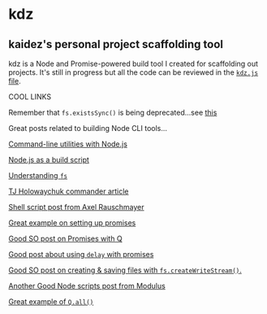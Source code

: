 # kdz
## kaidez's personal project scaffolding tool
kdz is a Node and Promise-powered build tool I created for scaffolding out projects. It's still in progress but all the code can be reviewed in the [`kdz.js` file](https://github.com/kaidez/kdz/blob/master/kdz.js).

COOL LINKS

Remember that `fs.existsSync()` is being deprecated...see [this](http://nodejs.org/api/fs.html#fs_fs_existssync_path)

Great posts related to building Node CLI tools...

[Command-line utilities with Node.js](http://cruft.io/posts/node-command-line-utilities/)

[Node.js as a build script](http://blog.millermedeiros.com/node-js-as-a-build-script/)

[Understanding `fs`](http://www.sitepoint.com/accessing-the-file-system-in-node-js/)

[TJ Holowaychuk commander article](http://tjholowaychuk.tumblr.com/post/9103188408/commander-js-nodejs-command-line-interfaces-made)

[Shell script post from Axel Rauschmayer](http://www.2ality.com/2011/12/nodejs-shell-scripting.html)

[Great example on setting up promises](http://runnable.com/Uld0ZmCZki8aAABf/create-a-promise-with-q-for-node-js-and-promises)

[Good SO post on Promises with Q](http://stackoverflow.com/questions/22678613/how-to-actually-use-q-promise-in-node-js)

[Good post about using `delay` with promises](http://joseoncode.com/2013/05/23/promises-a-plus/)

[Good SO post on creating & saving files with `fs.createWriteStream()`.](http://stackoverflow.com/questions/2496710/writing-files-in-node-js)

[Another Good Node scripts post from Modulus](http://blog.modulus.io/nodejs-scripts)

[Great example of `Q.all()`](http://jsfiddle.net/En9n7/19/)
